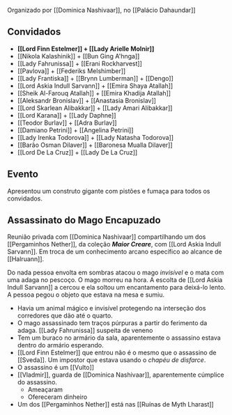 Organizado por [[Dominica Nashivaar]], no [[Palácio Dahaundar]]

## Convidados
- **[[Lord Finn Estelmer]] + [[Lady Arielle Molnir]]**
- [[Nikola Kalashinik]] + [[Bun Ging A'hnga]]
- [[Lady Fahrunissa]] + [[Erani Rockharvest]]
- [[Pavlova]] + [[Federiks Melshimber]]
- [[Lady Frantiska]] + [[Brynn Lumberman]] + [[Dengo]]
- [[Lord Askia Indull Sarvann]] + [[Emira Shaya Atallah]]
- [[Sheik Al-Farouq Atallah]] + [[Emira Khadija Atallah]]
- [[Aleksandr Bronislav]] + [[Anastasia Bronislav]]
- [[Lord Skarlean Alibakkar]] + [[Lady Amari Alibakkar]]
- [[Lord Karana]] + [[Lady Daphne]]
- [[Teodor Burlav]] + [[Adra Burlav]]
- [[Damiano Petrini]] + [[Angelina Petrini]]
- [[Lady Irenka Todorova]] + [[Lady Natasha Todorova]]
- [[Barão Osman Dilaver]] + [[Baronesa Mualla Dilaver]]
- [[Lord De La Cruz]] + [[Lady De La Cruz]]

## Evento
Apresentou um construto gigante com pistões e fumaça para todos os convidados.


## Assassinato do Mago Encapuzado
Reunião privada com [[Dominica Nashivaar]] compartilhando um dos [[Pergaminhos Nether]], da coleção ***Maior Creare***, com [[Lord Askia Indull Sarvann]]. Em troca de um conhecimento arcano específico ao alcance de [[Halruann]].

Do nada pessoa envolta em sombras atacou o mago _invisível_ e o mata com uma adaga no pescoço. O mago morreu na hora. A escolta de [[Lord Askia Indull Sarvann]] a cercou e ela soltou um encantamento para deixá-lo lento. A pessoa pegou o objeto que estava na mesa e sumiu.

- Havia um animal mágico e invisível protegendo na interseção dos corredores que dão até o quarto.
- O mago assassinado tem traços púrpuras a partir do ferimento da adaga. [[Lady Fahrunissa]] suspeita de veneno
- Tem um buraco no armário da sala, aparentemente o assassino estava dentro do armário esperando.
- [[Lord Finn Estelmer]] que entrou não é o mesmo que o assassino de [[Sveda]]. Um impostor que estava usando o _chapéu de disfarce_.
- O assassino é um [[Vulto]]
- [[Vladmir]], guarda de [[Dominica Nashivaar]], aparentemente cúmplice do assassino.
	- Ameaçaram
	- Ofereceram dinheiro
- Um dos [[Pergaminhos Nether]] está nas [[Ruínas de Myth Lharast]]